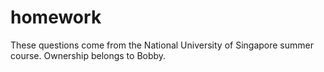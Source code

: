 # homework
These questions come from the National University of Singapore summer course.
Ownership belongs to Bobby.
